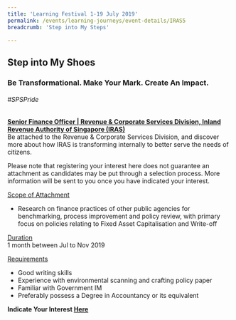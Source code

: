 ```yaml
---
title: 'Learning Festival 1-19 July 2019'
permalink: /events/learning-journeys/event-details/IRAS5
breadcrumb: 'Step into My Steps'

---
```



## Step into My Shoes 
### Be Transformational. Make Your Mark. Create An Impact. 

###### _#SPSPride_

<u><b>Senior Finance Officer | Revenue & Corporate Services Division, Inland Revenue Authority of Singapore (IRAS)</b></u><br>
Be attached to the Revenue & Corporate Services Division, and discover more about how IRAS is transforming internally to better serve the needs of citizens.

Please note that registering your interest here does not guarantee an attachment as candidates may be put through a selection process. More information will be sent to you once you have indicated your interest.

<u>Scope of Attachment</u><br>
 * Research on finance practices of other public agencies for benchmarking, process improvement and policy review, with primary focus on policies relating to Fixed Asset Capitalisation and Write-off

<u>Duration</u><br>
1 month between Jul to Nov 2019

<u>Requirements</u><br>
 * Good writing skills
 * Experience with environmental scanning and crafting policy paper
 * Familiar with Government IM
 * Preferably possess a Degree in Accountancy or its equivalent

**Indicate Your Interest [Here](https://www.eventbrite.sg/e/step-into-my-shoes-iras-short-term-attachment-opportunity-with-the-revenue-corporate-services-registration-62030592171)**
